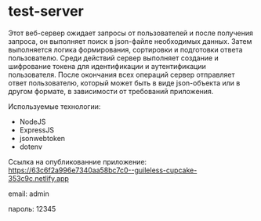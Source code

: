 # test-server

Этот веб-сервер ожидает запросы от пользователей и после получения запроса, он выполняет поиск в json-файле необходимых данных. Затем выполняется логика формирования, сортировки и подготовки ответа пользователю. Среди действий сервер выполняет создание и шифрование токена для идентификации и аутентификации пользователя. После окончания всех операций сервер отправляет ответ пользователю, который может быть в виде json-объекта или в другом формате, в зависимости от требований приложения.

Используемые технологии:
- NodeJS
- ExpressJS
- jsonwebtoken
- dotenv

Ссылка на опубликованние приложение: https://63c6f2a996e7340aa58bc7c0--guileless-cupcake-353c9c.netlify.app

email: admin

пароль: 12345
